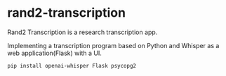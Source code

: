 # rand2-transcription
Rand2 Transcription is a research transcription app.

Implementing a transcription program based on Python and Whisper as a web application(Flask) with a UI.


```
pip install openai-whisper Flask psycopg2
```